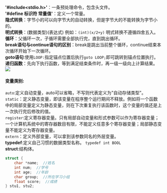 **'#include<stdio.h>'**：一条预处理命令，包含头文件。   
**'#define 标识符 常量值'**：定义一个常量。   
**隐式转换**：字节小的可以向字节大的自动转换，但是字节大的不能转换为字节小的。   
**明式转换**：(数据类型)(表达式) 例如：`(int)(x/2+y)`  明式转换不遵循四舍五入。   
**循环**：父循环一次，子循环需要全部执行完，直到跳出循环。   
**break语句与continue语句的区别**：break是跳出当前整个循环，continue结束本次循环开始下一次循环。   
**goto语句**:使用`LOOP:`指定锚点位置后执行`goto LOOP;`即可跳转到锚点位置执行。   
**递归函数**：先向下执行函数，等到满足结束条件时，再一级一级向上计算结果。   
<image src="http://img.mukewang.com/5577e0390001d23705970304.jpg"></image>
#### 变量类别:   
`auto`:定义自动变量，auto可以省略，不写则代表定义为"自动存储类型"。   
`static`：定义静态变量，即该变量在程序整个运行期间不释放。例如将一个函数中的局部变量定义为静态变量，则在下次重复执行该函数时，这个变量的值还是上一次执行完后修改的值。   
`register`:定义寄存器变量。只有局部自动变量和形式参数可以作为寄存器变量；一个计算机系统中的寄存器数目有限，不能定义任意多个寄存器变量；局部静态变量不能定义为寄存器变量。   
`extern`：定义外部变量，可以拿到该参数同名的外层变量。   
**typedef**:定义自己习惯的数据类型名称。 `typedef int BOOL`    
**struct**:结构体。
````c
struct {
    char *name;  //姓名
    int num;  //学号
    int age;  //年龄
    char group;  //所在学习小组
    float score;  //成绩
} stu1, stu2;
````


